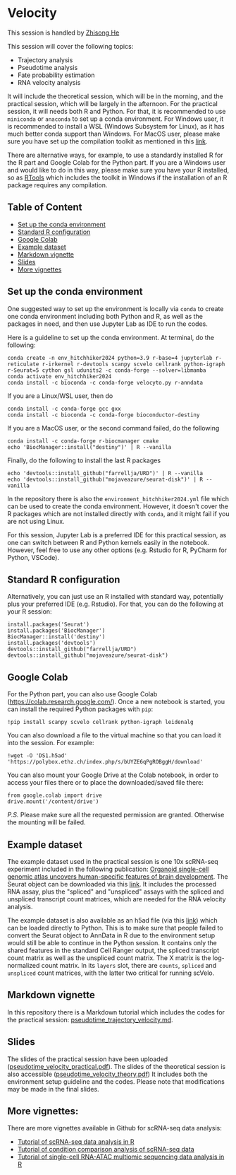 # Velocity

This session is handled by [Zhisong He](https://zhisonghe.wixsite.com/home/)

This session will cover the following topics:
* Trajectory analysis
* Pseudotime analysis
* Fate probability estimation
* RNA velocity analysis

It will include the theoretical session, which will be in the morning, and the practical session, which will be largely in the afternoon. For the practical session, it will needs both R and Python. For that, it is recommended to use `miniconda` or `anaconda` to set up a conda environment. For Windows user, it is recommended to install a WSL (Windows Subsystem for Linux), as it has much better conda support than Windows. For MacOS user, please make sure you have set up the compilation toolkit as mentioned in this [link](https://mac.r-project.org/tools/).

There are alternative ways, for example, to use a standardly installed R for the R part and Google Colab for the Python part. If you are a Windows user and would like to do in this way, please make sure you have your R installed, so as [RTools](https://cran.r-project.org/bin/windows/Rtools/) which includes the toolkit in Windows if the installation of an R package requires any compilation.

## Table of Content
* [Set up the conda environment](#set-up-the-conda-environment)
* [Standard R configuration](#standard-r-configuration)
* [Google Colab](#google-colab)
* [Example dataset](#example-dataset)
* [Markdown vignette](#markdown-vignette)
* [Slides](#slides)
* [More vignettes](#more-vignettes)

## Set up the conda environment
One suggested way to set up the environment is locally via `conda` to create one conda environment including both Python and R, as well as the packages in need, and then use Jupyter Lab as IDE to run the codes.

Here is a guideline to set up the conda environment. At terminal, do the following:
```
conda create -n env_hitchhiker2024 python=3.9 r-base=4 jupyterlab r-reticulate r-irkernel r-devtools scanpy scvelo cellrank python-igraph r-Seurat=5 cython gsl udunits2 -c conda-forge --solver=libmamba
conda activate env_hitchhiker2024
conda install -c bioconda -c conda-forge velocyto.py r-anndata
```

If you are a Linux/WSL user, then do
```
conda install -c conda-forge gcc gxx
conda install -c bioconda -c conda-forge bioconductor-destiny
```
If you are a MacOS user, or the second command failed, do the following
```
conda install -c conda-forge r-biocmanager cmake
echo 'BiocManager::install("destiny")' | R --vanilla
```

Finally, do the following to install the last R packages
```
echo 'devtools::install_github("farrellja/URD")' | R --vanilla
echo 'devtools::install_github("mojaveazure/seurat-disk")' | R --vanilla
```

In the repository there is also the `environment_hitchhiker2024.yml` file which can be used to create the conda environment. However, it doesn't cover the R packages which are not installed directly with `conda`, and it might fail if you are not using Linux.

For this session, Jupyter Lab is a preferred IDE for this practical session, as one can switch between R and Python kernels easily in the notebook. However, feel free to use any other options (e.g. Rstudio for R, PyCharm for Python, VSCode).

## Standard R configuration
Alternatively, you can just use an R installed with standard way, potentially plus your preferred IDE (e.g. Rstudio). For that, you can do the following at your R session:
```
install.packages('Seurat')
install.packages('BiocManager')
BiocManager::install('destiny')
install.packages('devtools')
devtools::install_github("farrellja/URD")
devtools::install_github("mojaveazure/seurat-disk")
```

## Google Colab
For the Python part, you can also use Google Colab (https://colab.research.google.com/). Once a new notebook is started, you can install the required Python packages with `pip`:
```
!pip install scanpy scvelo cellrank python-igraph leidenalg
```
You can also download a file to the virtual machine so that you can load it into the session. For example:
```
!wget -O 'DS1.h5ad' 'https://polybox.ethz.ch/index.php/s/bUYZE6qPgROBggH/download'
```
You can also mount your Google Drive at the Colab notebook, in order to access your files there or to place the downloaded/saved file there:
```
from google.colab import drive
drive.mount('/content/drive')
```
*P.S.* Please make sure all the requested permission are granted. Otherwise the mounting will be failed.

## Example dataset
The example dataset used in the practical session is one 10x scRNA-seq experiment included in the following publication: [Organoid single-cell genomic atlas uncovers human-specific features of brain development](https://www.nature.com/articles/s41586-019-1654-9). The Seurat object can be downloaded via this [link](https://polybox.ethz.ch/index.php/s/bjNnfD9I3rwpjIt). It includes the processed RNA assay, plus the "spliced" and "unspliced" assays with the spliced and unspliced transcript count matrices, which are needed for the RNA velocity analysis.

The example dataset is also available as an h5ad file (via this [link](https://polybox.ethz.ch/index.php/s/bUYZE6qPgROBggH)) which can be loaded directly to Python. This is to make sure that people failed to convert the Seurat object to AnnData in R due to the environment setup would still be able to continue in the Python session. It contains only the shared features in the standard Cell Ranger output, the spliced transcript count matrix as well as the unspliced count matrix. The X matrix is the log-normalized count matrix. In its `layers` slot, there are `counts`, `spliced` and `unspliced` count matrices, with the latter two critical for running scVelo.

## Markdown vignette
In this repository there is a Markdown tutorial which includes the codes for the practical session: [pseudotime_trajectory_velocity.md](https://github.com/iMM-Workshops/2024_Hitchhiker_Guide_scRNA-seq/blob/main/Day_4_Velocity/pseudotime_trajectory_velocity.md).

## Slides
The slides of the practical session have been uploaded ([pseudotime_velocity_practical.pdf](https://github.com/iMM-Workshops/2024_Hitchhiker_Guide_scRNA-seq/blob/main/Day_4_Velocity/slides/pseudotime_velocity_practical.pdf)). The slides of the theoretical session is also accessible ([pseudotime_velocity_theory.pdf](https://github.com/iMM-Workshops/2024_Hitchhiker_Guide_scRNA-seq/blob/main/Day_4_Velocity/slides/pseudotime_velocity_theory.pdf)) It includes both the environment setup guideline and the codes. Please note that modifications may be made in the final slides.

## More vignettes:
There are more vignettes available in Github for scRNA-seq data analysis:
* [Tutorial of scRNA-seq data analysis in R](https://github.com/quadbio/scRNAseq_analysis_vignette/blob/master/Tutorial.md)
* [Tutorial of condition comparison analysis of scRNA-seq data](https://github.com/quadbio/scRNAseq_comparison_vignette/blob/master/Tutorial.md)
* [Tutorial of single-cell RNA-ATAC multiomic sequencing data analysis in R](https://github.com/quadbio/scMultiome_analysis_vignette/blob/main/Tutorial.md)

